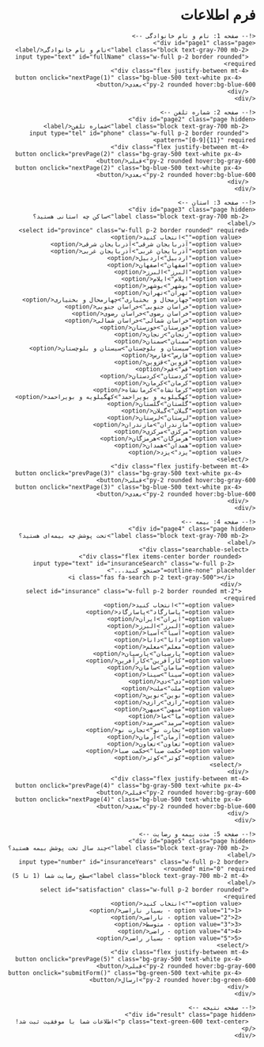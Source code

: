 <!DOCTYPE html>
<html lang="fa" dir="rtl">
<head>
  <meta charset="UTF-8">
  <meta name="viewport" content="width=device-width, initial-scale=1.0">
  <title>فرم اطلاعات کاربر</title>
  <script src="https://cdn.tailwindcss.com"></script>
  <link rel="stylesheet" href="https://cdnjs.cloudflare.com/ajax/libs/font-awesome/6.0.0-beta3/css/all.min.css">
  <style>
    body { font-family: 'Vazir', sans-serif; }
    .hidden { display: none; }
    .searchable-select { position: relative; }
    .searchable-select input { width: 100%; padding: 0.5rem; }
    .searchable-select ul { max-height: 200px; overflow-y: auto; }
  </style>
</head>
<body class="bg-gray-100 flex items-center justify-center min-h-screen">
  <div class="bg-white p-8 rounded-lg shadow-lg w-full max-w-md">
    <h1 class="text-2xl font-bold text-center text-blue-600 mb-6">فرم اطلاعات</h1>
    
    <!-- صفحه 1: نام و نام خانوادگی -->
    <div id="page1" class="page">
      <label class="block text-gray-700 mb-2">نام و نام خانوادگی</label>
      <input type="text" id="fullName" class="w-full p-2 border rounded" required>
      <div class="flex justify-between mt-4">
        <button onclick="nextPage(1)" class="bg-blue-500 text-white px-4 py-2 rounded hover:bg-blue-600">بعدی</button>
      </div>
    </div>

    <!-- صفحه 2: شماره تلفن -->
    <div id="page2" class="page hidden">
      <label class="block text-gray-700 mb-2">شماره تلفن</label>
      <input type="tel" id="phone" class="w-full p-2 border rounded" pattern="[0-9]{11}" required>
      <div class="flex justify-between mt-4">
        <button onclick="prevPage(2)" class="bg-gray-500 text-white px-4 py-2 rounded hover:bg-gray-600">قبلی</button>
        <button onclick="nextPage(2)" class="bg-blue-500 text-white px-4 py-2 rounded hover:bg-blue-600">بعدی</button>
      </div>
    </div>

    <!-- صفحه 3: استان -->
    <div id="page3" class="page hidden">
      <label class="block text-gray-700 mb-2">ساکن چه استانی هستید؟</label>
      <select id="province" class="w-full p-2 border rounded" required>
        <option value="">انتخاب کنید</option>
        <option value="آذربایجان شرقی">آذربایجان شرقی</option>
        <option value="آذربایجان غربی">آذربایجان غربی</option>
        <option value="اردبیل">اردبیل</option>
        <option value="اصفهان">اصفهان</option>
        <option value="البرز">البرز</option>
        <option value="ایلام">ایلام</option>
        <option value="بوشهر">بوشهر</option>
        <option value="تهران">تهران</option>
        <option value="چهارمحال و بختیاری">چهارمحال و بختیاری</option>
        <option value="خراسان جنوبی">خراسان جنوبی</option>
        <option value="خراسان رضوی">خراسان رضوی</option>
        <option value="خراسان شمالی">خراسان شمالی</option>
        <option value="خوزستان">خوزستان</option>
        <option value="زنجان">زنجان</option>
        <option value="سمنان">سمنان</option>
        <option value="سیستان و بلوچستان">سیستان و بلوچستان</option>
        <option value="فارس">فارس</option>
        <option value="قزوین">قزوین</option>
        <option value="قم">قم</option>
        <option value="کردستان">کردستان</option>
        <option value="کرمان">کرمان</option>
        <option value="کرمانشاه">کرمانشاه</option>
        <option value="کهگیلویه و بویراحمد">کهگیلویه و بویراحمد</option>
        <option value="گلستان">گلستان</option>
        <option value="گیلان">گیلان</option>
        <option value="لرستان">لرستان</option>
        <option value="مازندران">مازندران</option>
        <option value="مرکزی">مرکزی</option>
        <option value="هرمزگان">هرمزگان</option>
        <option value="همدان">همدان</option>
        <option value="یزد">یزد</option>
      </select>
      <div class="flex justify-between mt-4">
        <button onclick="prevPage(3)" class="bg-gray-500 text-white px-4 py-2 rounded hover:bg-gray-600">قبلی</button>
        <button onclick="nextPage(3)" class="bg-blue-500 text-white px-4 py-2 rounded hover:bg-blue-600">بعدی</button>
      </div>
    </div>

    <!-- صفحه 4: بیمه -->
    <div id="page4" class="page hidden">
      <label class="block text-gray-700 mb-2">تحت پوشش چه بیمه‌ای هستید؟</label>
      <div class="searchable-select">
        <div class="flex items-center border rounded">
          <input type="text" id="insuranceSearch" class="w-full p-2 outline-none" placeholder="جستجو کنید...">
          <i class="fas fa-search p-2 text-gray-500"></i>
        </div>
        <select id="insurance" class="w-full p-2 border rounded mt-2" required>
          <option value="">انتخاب کنید</option>
          <option value="پاسارگاد">پاسارگاد</option>
          <option value="ایران">ایران</option>
          <option value="البرز">البرز</option>
          <option value="آسیا">آسیا</option>
          <option value="دانا">دانا</option>
          <option value="معلم">معلم</option>
          <option value="پارسیان">پارسیان</option>
          <option value="کارآفرین">کارآفرین</option>
          <option value="سامان">سامان</option>
          <option value="سینا">سینا</option>
          <option value="دی">دی</option>
          <option value="ملت">ملت</option>
          <option value="نوین">نوین</option>
          <option value="رازی">رازی</option>
          <option value="میهن">میهن</option>
          <option value="ما">ما</option>
          <option value="سرمد">سرمد</option>
          <option value="تجارت نو">تجارت نو</option>
          <option value="آرمان">آرمان</option>
          <option value="تعاون">تعاون</option>
          <option value="حکمت صبا">حکمت صبا</option>
          <option value="کوثر">کوثر</option>
        </select>
      </div>
      <div class="flex justify-between mt-4">
        <button onclick="prevPage(4)" class="bg-gray-500 text-white px-4 py-2 rounded hover:bg-gray-600">قبلی</button>
        <button onclick="nextPage(4)" class="bg-blue-500 text-white px-4 py-2 rounded hover:bg-blue-600">بعدی</button>
      </div>
    </div>

    <!-- صفحه 5: مدت بیمه و رضایت -->
    <div id="page5" class="page hidden">
      <label class="block text-gray-700 mb-2">چند سال تحت پوشش بیمه هستید؟</label>
      <input type="number" id="insuranceYears" class="w-full p-2 border rounded" min="0" required>
      <label class="block text-gray-700 mb-2 mt-4">سطح رضایت شما (1 تا 5)</label>
      <select id="satisfaction" class="w-full p-2 border rounded" required>
        <option value="">انتخاب کنید</option>
        <option value="1">1 - بسیار ناراضی</option>
        <option value="2">2 - ناراضی</option>
        <option value="3">3 - متوسط</option>
        <option value="4">4 - راضی</option>
        <option value="5">5 - بسیار راضی</option>
      </select>
      <div class="flex justify-between mt-4">
        <button onclick="prevPage(5)" class="bg-gray-500 text-white px-4 py-2 rounded hover:bg-gray-600">قبلی</button>
        <button onclick="submitForm()" class="bg-green-500 text-white px-4 py-2 rounded hover:bg-green-600">ارسال</button>
      </div>
    </div>

    <!-- صفحه نتیجه -->
    <div id="result" class="page hidden">
      <p class="text-green-600 text-center">اطلاعات شما با موفقیت ثبت شد!</p>
    </div>
  </div>

  <script>
    let currentPage = 1;
    const formData = {};

    function showPage(page) {
      document.querySelectorAll('.page').forEach(p => p.classList.add('hidden'));
      document.getElementById(`page${page}`).classList.remove('hidden');
    }

    function nextPage(page) {
      const input = document.getElementById(page === 1 ? 'fullName' : page === 2 ? 'phone' : page === 3 ? 'province' : page === 4 ? 'insurance' : 'insuranceYears');
      if (!input.value) {
        alert('لطفاً این فیلد را پر کنید.');
        return;
      }
      if (page === 2 && !/^[0-9]{11}$/.test(input.value)) {
        alert('شماره تلفن باید 11 رقم باشد.');
        return;
      }
      formData[page === 1 ? 'fullName' : page === 2 ? 'phone' : page === 3 ? 'province' : page === 4 ? 'insurance' : 'insuranceYears'] = input.value;
      if (page === 5) formData['satisfaction'] = document.getElementById('satisfaction').value;
      currentPage = page + 1;
      showPage(currentPage);
    }

    function prevPage(page) {
      currentPage = page - 1;
      showPage(currentPage);
    }

    function submitForm() {
      if (!document.getElementById('insuranceYears').value || !document.getElementById('satisfaction').value) {
        alert('لطفاً تمام فیلدها را پر کنید.');
        return;
      }
      formData['insuranceYears'] = document.getElementById('insuranceYears').value;
      formData['satisfaction'] = document.getElementById('satisfaction').value;

      if (formData.province === 'خراسان رضوی' && formData.insurance === 'پاسارگاد') {
        let savedData = JSON.parse(localStorage.getItem('users') || '[]');
        savedData.push(formData);
        localStorage.setItem('users', JSON.stringify(savedData));
      }

      showPage(6);
    }

    // جستجوی بیمه
    document.getElementById('insuranceSearch').addEventListener('input', function(e) {
      const searchTerm = e.target.value.toLowerCase();
      const select = document.getElementById('insurance');
      const options = select.querySelectorAll('option');
      options.forEach(option => {
        if (option.value && !option.value.toLowerCase().includes(searchTerm)) {
          option.style.display = 'none';
        } else {
          option.style.display = 'block';
        }
      });
    });

    showPage(1);
  </script>
</body>
</html>
